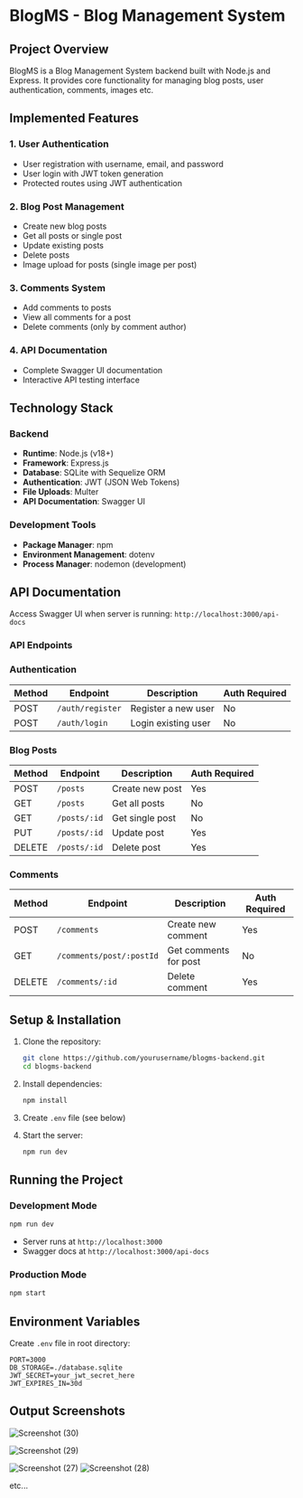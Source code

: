 # BlogMS - Blog Management System 


## Project Overview

BlogMS is a Blog Management System backend built with Node.js and Express. It provides core functionality for managing blog posts, user authentication, comments, images etc.

## Implemented Features

### 1. User Authentication
- User registration with username, email, and password
- User login with JWT token generation
- Protected routes using JWT authentication

### 2. Blog Post Management
- Create new blog posts
- Get all posts or single post
- Update existing posts
- Delete posts
- Image upload for posts (single image per post)

### 3. Comments System
- Add comments to posts
- View all comments for a post
- Delete comments (only by comment author)

### 4. API Documentation
- Complete Swagger UI documentation
- Interactive API testing interface

## Technology Stack

### Backend
- **Runtime**: Node.js (v18+)
- **Framework**: Express.js
- **Database**: SQLite with Sequelize ORM
- **Authentication**: JWT (JSON Web Tokens)
- **File Uploads**: Multer
- **API Documentation**: Swagger UI

### Development Tools
- **Package Manager**: npm
- **Environment Management**: dotenv
- **Process Manager**: nodemon (development)

## API Documentation

Access Swagger UI when server is running:
`http://localhost:3000/api-docs`

### API Endpoints

###  Authentication

| Method | Endpoint           | Description                | Auth Required |
|--------|--------------------|----------------------------|---------------|
| POST   | `/auth/register`   | Register a new user        | No            |
| POST   | `/auth/login`      | Login existing user        | No            |

###  Blog Posts

| Method | Endpoint         | Description                | Auth Required |
|--------|------------------|----------------------------|---------------|
| POST   | `/posts`         | Create new post            | Yes           |
| GET    | `/posts`         | Get all posts              | No            |
| GET    | `/posts/:id`     | Get single post            | No            |
| PUT    | `/posts/:id`     | Update post                | Yes           |
| DELETE | `/posts/:id`     | Delete post                | Yes           |

###  Comments

| Method | Endpoint                  | Description                | Auth Required |
|--------|---------------------------|----------------------------|---------------|
| POST   | `/comments`               | Create new comment         | Yes           |
| GET    | `/comments/post/:postId`  | Get comments for post      | No            |
| DELETE | `/comments/:id`           | Delete comment             | Yes           |


## Setup & Installation

1. Clone the repository:
   ```bash
   git clone https://github.com/yourusername/blogms-backend.git
   cd blogms-backend
   ```

2. Install dependencies:
   ```bash
   npm install
   ```

3. Create `.env` file (see below)

4. Start the server:
   ```bash
   npm run dev
   ```

## Running the Project

### Development Mode
```bash
npm run dev
```
- Server runs at `http://localhost:3000`
- Swagger docs at `http://localhost:3000/api-docs`

### Production Mode
```bash
npm start
```

## Environment Variables

Create `.env` file in root directory:

```env
PORT=3000
DB_STORAGE=./database.sqlite
JWT_SECRET=your_jwt_secret_here
JWT_EXPIRES_IN=30d
```

## Output Screenshots
![Screenshot (30)](https://github.com/user-attachments/assets/0c8251ed-4429-43af-b22a-8a1b9de6ec5a)

![Screenshot (29)](https://github.com/user-attachments/assets/6e254a5d-6a34-4a8b-925c-1f7360baf791)

![Screenshot (27)](https://github.com/user-attachments/assets/a45876d9-cae2-4f1e-a0ff-214703e6e8d3)
![Screenshot (28)](https://github.com/user-attachments/assets/a35a468e-7b46-4464-aa46-68c277a46753)

etc...
